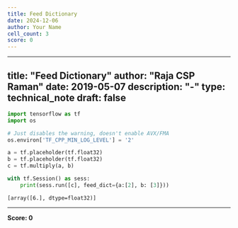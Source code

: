 ```yaml
---
title: Feed Dictionary
date: 2024-12-06
author: Your Name
cell_count: 3
score: 0
---
```


---
title: "Feed Dictionary"
author: "Raja CSP Raman"
date: 2019-05-07
description: "-"
type: technical_note
draft: false
---

```python
import tensorflow as tf
import os

# Just disables the warning, doesn't enable AVX/FMA
os.environ['TF_CPP_MIN_LOG_LEVEL'] = '2'
```


```python
a = tf.placeholder(tf.float32)
b = tf.placeholder(tf.float32)
c = tf.multiply(a, b)

with tf.Session() as sess:
    print(sess.run([c], feed_dict={a:[2], b: [3]}))
```

    [array([6.], dtype=float32)]



---
**Score: 0**